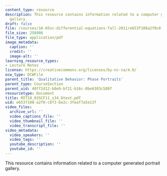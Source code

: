 ```yaml
---
content_type: resource
description: This resource contains information related to a computer generated portrait
  gallery.
draft: false
file: /courses/18-03sc-differential-equations-fall-2011/e653f108a2f0c6f3be2c3feaf7a5e13f_MIT18_03SCF11_s34_6text.pdf
file_size: 258986
file_type: application/pdf
image_metadata:
  caption: ''
  credit: ''
  image-alt: ''
learning_resource_types:
- Lecture Notes
license: https://creativecommons.org/licenses/by-nc-sa/4.0/
ocw_type: OCWFile
parent_title: 'Qualitative Behavior: Phase Portraits'
parent_type: CourseSection
parent_uid: 40ff2d12-b0e9-bf21-b16c-0be6303c5897
resourcetype: Document
title: MIT18_03SCF11_s34_6text.pdf
uid: e653f108-a2f0-c6f3-be2c-3feaf7a5e13f
video_files:
  archive_url: ''
  video_captions_file: ''
  video_thumbnail_file: ''
  video_transcript_file: ''
video_metadata:
  video_speakers: ''
  video_tags: ''
  youtube_description: ''
  youtube_id: ''
---
```

This resource contains information related to a computer generated portrait gallery.